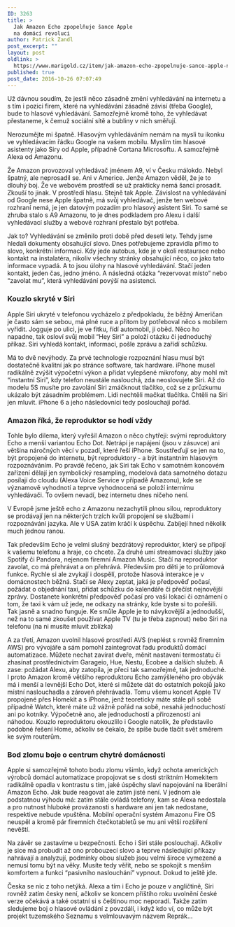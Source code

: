 ```yaml
---
ID: 3263
title: >
  Jak Amazon Echo zpopelňuje šance Apple
  na domácí revoluci
author: Patrick Zandl
post_excerpt: ""
layout: post
oldlink: >
  https://www.marigold.cz/item/jak-amazon-echo-zpopelnuje-sance-apple-na-domaci-revoluci
published: true
post_date: 2016-10-26 07:07:49
---
```

Už dávnou soudím, že  jestli něco zásadně změní vyhledávání na internetu a s tím i pozici firem, které na vyhledávání zásadně závisí (třeba Google), bude to hlasové vyhledávání. Samozřejmě kromě toho, že vyhledávat přestaneme, k čemuž sociální sítě a bubliny v nich směřují. 

Nerozumějte mi špatně. Hlasovým vyhledáváním nemám na mysli tu ikonku ve vyhledávacím řádku Google na vašem mobilu. Myslím tím hlasové asistenty jako Siry od Apple, případně Cortana Microsoftu. A samozřejmě Alexa od Amazonu. 

Že Amazon provozoval vyhledávač jménem A9, ví v Česku málokdo. Nebyl špatný, ale neprosadil se. Ani v Americe. Jenže Amazon věděl, že je to dlouhý boj. Že ve webovém prostředí se už prakticky nemá šanci prosadit. Zkouší to jinak. V prostředí hlasu. Stejně tak Apple. Závislost na vyhledávání od Google nese  Apple špatně, má svůj vyhledávač, jenže ten webové rozhraní nemá, je jen datovým pozadím pro hlasový asistent Siri. To samé se zhruba stalo s A9 Amazonu, to je dnes podkladem pro Alexu i další vyhledávací služby a webové rozhraní přestalo být potřeba. 

Jak to? Vyhledávání se změnilo proti době před deseti lety. Tehdy jsme hledali dokumenty obsahující slovo. Dnes potřebujeme zpravidla přímo to slovo, konkrétní informaci. Kdy jede autobus, kde je v okolí restaurace nebo kontakt na instalatéra, nikoliv všechny stránky obsahující něco, co jako tato informace vypadá. A to jsou úlohy na hlasové vyhledávání. Stačí jeden kontakt, jeden čas, jedno jméno. A následná otázka “rezervovat místo” nebo “zavolat mu”, která vyhledávání povýší na asistenci. 

<h3>Kouzlo skryté v Siri</h3

Apple Siri ukryté v telefonou vycházelo z předpokladu, že běžný Američan je často sám se sebou, má plné ruce a přitom by potřeboval něco s mobilem vyřídit. Jogguje po ulici, je ve fitku, řídí automobil, jí oběd. Něco ho napadne, tak osloví svůj mobil “Hey Siri” a položí otázku či jednoduchý příkaz. Siri vyhledá kontakt, informaci, pošle zprávu a zařídí schůzku. 

Má to dvě nevýhody. Za prvé technologie rozpoznání hlasu musí být dostatečně kvalitní jak po stránce software, tak hardware. iPhone musel radikálně zvýšit výpočetní výkon a přidat vylepšené mikrofony, aby mohl mít “instantní Siri”, kdy telefon neustále naslouchá, zda neoslovujete Siri. Až do modelu 5S musíte pro zavolání Siri zmáčknout tlačítko, což se z průzkumu ukázalo být zásadním problémem. Lidi nechtěli mačkat tlačítka. Chtěli na Siri jen mluvit. iPhone 6 a jeho následovníci tedy poslouchají pořád. 

<h3>Amazon říká, že reproduktor se hodí vždy</h3>

Tohle bylo dilema, který vyřešil Amazon o něco chytřeji: svými reproduktory Echo a menší variantou Echo Dot. Netrápí je napájení (jsou v zásuvce) ani většina náročných věcí v pozadí, které řeší iPhone. Soustřeďují se jen na to, být propojené do internetu, být reproduktory - a být instantním hlasovým rozpoznáváním. Po pravdě řečeno, jak Siri tak Echo v samotném koncovém zařízení dělají jen symbolický resampling, modelová data samotného dotazu posílají do cloudu (Alexa Voice Service v případě Amazonu), kde se významově vyhodnotí a teprve vyhodnocená se položí internímu vyhledávači. To ovšem nevadí, bez internetu dnes ničeho není. 

V Evropě jsme ještě echo z Amazonu nezachytili plnou silou, reproduktory se prodávají jen na některých trzích kvůli propojení se službami i rozpoznávání jazyka. Ale v USA zatím kráčí k úspěchu. Zabíjejí hned několik much jednou ranou. 

Tak především Echo je velmi slušný bezdrátový reproduktor, který se připojí k vašemu telefonu a hraje, co chcete. Za druhé umí streamovací služby jako Spotify či Pandora, nejenom firemní Amazon Music. Stačí na reproduktor zavolat, co má přehrávat a on přehrává. Především pro děti je to průlomová funkce. Rychle si ale zvykají i dospělí, protože hlasová interakce je v domácnostech běžná. Stačí se Alexy zeptat, jaká je předpověď počasí, požádat o objednání taxi, přidat schůzku do kalendáře či přečíst nejnovější zprávy. Dostanete konkrétní předpověď počasí pro vaši lokaci či oznámení o tom, že taxi k vám už jede, ne odkazy na stránky, kde byste si to pořešili.  Tak jasně a snadno funguje. Ke smůle Apple je to návykovější a jednodušší, než na to samé zkoušet používat Apple TV (tu je třeba zapnout) nebo Siri na telefonu (na ni musíte mluvit zblízka)

A za třetí, Amazon uvolnil hlasové prostředí AVS (neplést s rovněž firemním AWS) pro vývojáře a sám pomohl zaintegrovat řadu produktů domácí automatizace. Můžete nechat zavírat dveře, měnit nastavení termostatu či zhasínat prostřednictvím Garageio, Hue, Nestu, Ecobee a dalších služeb. A zase: požádat Alexu, aby zatopila, je přeci tak samozřejmé, tak jednoduché. I proto Amazon kromě většího reproduktoru Echo zamýšleného pro obývák má i menší a levnější Echo Dot, které si můžete dát do ostatních pokojů jako místní naslouchadla a zároveň přehrávadla. Tomu všemu koncet Apple TV propojené přes Homekit a s iPhone, jenž teoreticky máte stále při sobě případně Watch, které máte už vážně pořád na sobě, nesahá jednoduchostí ani po kotníky. Výpočetně ano, ale jednoduchostí a přirozeností ani náhodou. Kouzlo reproduktoru okouzlilo i Google natolik, že představilo podobné řešení Home, ačkoliv se čekalo, že spíše bude tlačit svět směrem ke svým routerům.

<h3>Bod zlomu boje o centrum chytré domácnosti</h3>

Apple si samozřejmě tohoto bodu zlomu všimlo, když ochota amerických výrobců domácí automatizace propojovat se s dosti striktním Homekitem radikálně opadla v kontrastu s tím, jaké úspěchy slaví napojování na liberální Amazon Echo. Jak bude reagovat ale zatím jisté není. V jednom ale podstatnou výhodu má: zatím stále ovládá telefony, kam se Alexa nedostala a pro nutnost hluboké provázanosti s hardware ani jen tak nedostane, respektive nebude vpuštěna. Mobilní operační systém Amazonu Fire OS neuspěl a kromě pár firemních čtečkotabletů se mu ani větší rozšíření nevěští.

Na závěr se zastavíme u bezpečnosti. Echo i Siri stále poslouchají. Ačkoliv je sice má probudit až ono probouzecí slovo a teprve následující příkazy nahrávají a analyzují, podmínky obou služeb jsou velmi široce vymezené a nemusí tomu být na věky. Musíte tedy věřit, nebo se spokojit s menším komfortem a funkci “pasivního naslouchání” vypnout. Dokud to ještě jde. 

Česka se nic z toho netýká. Alexa a tím i Echo je pouze v angličtině, Siri rovněž zatím česky není, ačkoliv se koncem příštího roku uvolnění české verze očekává a také ostatní si s češtinou moc neporadí. Takže zatím sledujeme boj o hlasové ovládání z povzdálí, i když kdo ví, co může být projekt tuzemského Seznamu s velmlouvavým názvem Reprák…